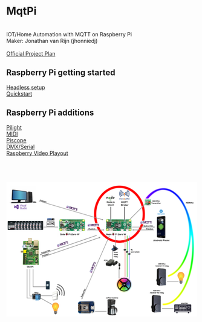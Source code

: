 # MqtPi
<br>IOT/Home Automation with MQTT on Raspberry Pi
<br>Maker: Jonathan van Rijn (jhonniedj)
<br>
<br>[Official Project Plan](https://github.com/jhonniedj/MqtPi/blob/master/docs/Jonathan%20van%20Rijn%20-%20MqtPi.pdf)
<br>
## Raspberry Pi getting started
[Headless setup](https://github.com/jhonniedj/MqtPi/tree/master/docs/headless%20setup)
<br>[Quickstart](https://github.com/jhonniedj/MqtPi/blob/master/docs/Quickstart.md)
<br>
## Raspberry Pi additions
[Pilight](https://github.com/jhonniedj/MqtPi/blob/master/docs/Pilight.md)
<br>[MIDI](https://github.com/jhonniedj/MqtPi/blob/master/docs/USB%20MIDI.md)
<br>[Piscope](https://github.com/jhonniedj/MqtPi/blob/master/docs/piscope.md)
<br>[DMX/Serial](https://github.com/jhonniedj/MqtPi/blob/master/docs/Hi-speed%20Serial.md)
<br>[Raspberry Video Playout](https://github.com/jhonniedj/MqtPi/blob/master/docs/HDMI%20Video.md)
<br>
<br>
<br>
<br>
<br>![Schematic](https://raw.githubusercontent.com/jhonniedj/MqtPi/master/docs/schematic.png)
